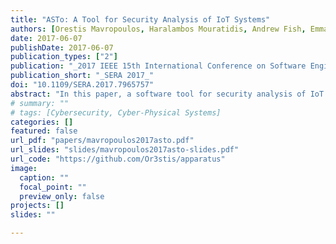 ```yaml
---
title: "ASTo: A Tool for Security Analysis of IoT Systems"
authors: [Orestis Mavropoulos, Haralambos Mouratidis, Andrew Fish, Emmanouil Panaousis]
date: 2017-06-07
publishDate: 2017-06-07
publication_types: ["2"]
publication: "_2017 IEEE 15th International Conference on Software Engineering Research, Management and Applications_"
publication_short: "_SERA 2017_"
doi: "10.1109/SERA.2017.7965757"
abstract: "In this paper, a software tool for security analysis of IoT systems is presented. The tool, named ASTo (Apparatus Software Tool) enables the visualization of IoT systems using a domain-specific modeling language. The modeling language provides constructs to express the hardware, software and social concepts of an IoT system along with security concepts. Security issues of IoT systems are identified based on the attributes of the constructs and their relationships. Security analysis is facilitated using the visualization mechanisms of the tool to recognize the secure posture of an IoT system."
# summary: ""
# tags: [Cybersecurity, Cyber-Physical Systems]
categories: []
featured: false
url_pdf: "papers/mavropoulos2017asto.pdf"
url_slides: "slides/mavropoulos2017asto-slides.pdf"
url_code: "https://github.com/Or3stis/apparatus"
image:
  caption: ""
  focal_point: ""
  preview_only: false
projects: []
slides: ""

---
```

